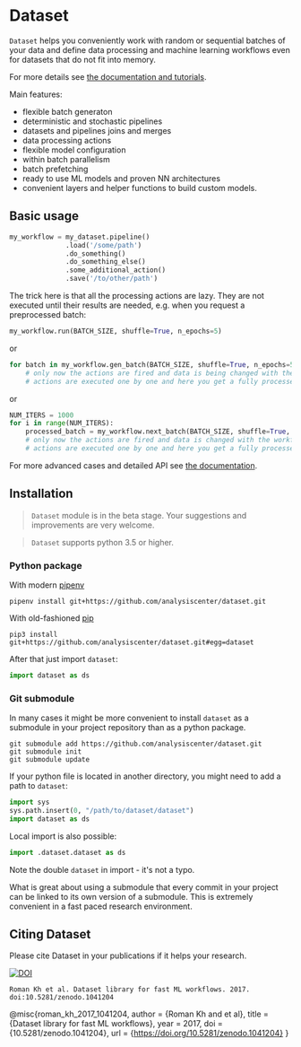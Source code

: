 # Dataset

`Dataset` helps you conveniently work with random or sequential batches of your data
and define data processing and machine learning workflows even for datasets that do not fit into memory.

For more details see [the documentation and tutorials](https://analysiscenter.github.io/dataset/).

Main features:
- flexible batch generaton
- deterministic and stochastic pipelines
- datasets and pipelines joins and merges
- data processing actions
- flexible model configuration
- within batch parallelism
- batch prefetching
- ready to use ML models and proven NN architectures
- convenient layers and helper functions to build custom models.

## Basic usage

```python
my_workflow = my_dataset.pipeline()
              .load('/some/path')
              .do_something()
              .do_something_else()
              .some_additional_action()
              .save('/to/other/path')
```
The trick here is that all the processing actions are lazy. They are not executed until their results are needed, e.g. when you request a preprocessed batch:
```python
my_workflow.run(BATCH_SIZE, shuffle=True, n_epochs=5)
```
or
```python
for batch in my_workflow.gen_batch(BATCH_SIZE, shuffle=True, n_epochs=5):
    # only now the actions are fired and data is being changed with the workflow defined earlier
    # actions are executed one by one and here you get a fully processed batch
```
or
```python
NUM_ITERS = 1000
for i in range(NUM_ITERS):
    processed_batch = my_workflow.next_batch(BATCH_SIZE, shuffle=True, n_epochs=None)
    # only now the actions are fired and data is changed with the workflow defined earlier
    # actions are executed one by one and here you get a fully processed batch
```

For more advanced cases and detailed API see [the documentation](https://analysiscenter.github.io/dataset/).


## Installation

> `Dataset` module is in the beta stage. Your suggestions and improvements are very welcome.

> `Dataset` supports python 3.5 or higher.

### Python package
With modern [pipenv](https://docs.pipenv.org/)
```
pipenv install git+https://github.com/analysiscenter/dataset.git
```

With old-fashioned [pip](https://pip.pypa.io/en/stable/)
```
pip3 install git+https://github.com/analysiscenter/dataset.git#egg=dataset
```

After that just import `dataset`:
```python
import dataset as ds
```

### Git submodule
In many cases it might be more convenient to install `dataset` as a submodule in your project repository than as a python package.
```
git submodule add https://github.com/analysiscenter/dataset.git
git submodule init
git submodule update
```

If your python file is located in another directory, you might need to add a path to `dataset`:
```python
import sys
sys.path.insert(0, "/path/to/dataset/dataset")
import dataset as ds
```

Local import is also possible:
```python
import .dataset.dataset as ds
```

Note the double `dataset` in import - it's not a typo.

What is great about using a submodule that every commit in your project can be linked to its own version of a submodule.
This is extremely convenient in a fast paced research environment.


## Citing Dataset
Please cite Dataset in your publications if it helps your research.

[![DOI](https://zenodo.org/badge/84835419.svg)](https://zenodo.org/badge/latestdoi/84835419)

```
Roman Kh et al. Dataset library for fast ML workflows. 2017. doi:10.5281/zenodo.1041204
```

@misc{roman_kh_2017_1041204,
  author       = {Roman Kh and et al},
  title        = {Dataset library for fast ML workflows},
  year         = 2017,
  doi          = {10.5281/zenodo.1041204},
  url          = {https://doi.org/10.5281/zenodo.1041204}
}
